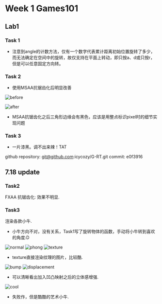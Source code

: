 # Week 1  Games101

## Lab1

### Task 1

* 注意到angle的计数方法，仅有一个数字代表累计距离初始位置旋转了多少，而无法确定在空间中的旋转，故仅支持在平面上转动，即只按a、d或只按r，但是可以任意固定方向转。

### Task 2

* 使用MSAA抗锯齿化后明显改善

![before](./fig/1.jpg)

![after](./fig/2.jpg)

* MSAA抗锯齿化之后三角形边缘会有黑色，应该是用整点标识pixel时的细节实现问题

### Task 3

* 一片漆黑。调不出来辣！TAT

github repository: git@github.com:icycozy/G-RT.git
commit: e0f3916

## 7.18 update

### Task2

FXAA 抗锯齿化: 效果不明显.

### Task3

渲染各款小牛.

* 小牛方向不对，没有关系，Task1写了旋转物体的函数，手动将小牛转到喜欢的角度:D

![normal](../Games101/normal.png)
![phong](../Games101/phong.png)
![texture](../Games101/texture.png)

* texture直接渲染纹理的图片，比较酷.

![bump](../Games101/bump2.png)
![displacement](../Games101/displacement2.png)

* 可以清晰看出加入凹凸映射之后的立体感增强.

![cool](../Games101/cool.png)

* 失败作，但是酷酷的艺术小牛.
